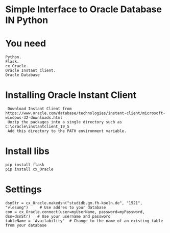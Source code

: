 Simple Interface to Oracle Database IN Python
=============

# You need
    
    Python.
    Flask.
	cx_Oracle.
	Oracle Instant Client.
	Oracle Database

# Installing Oracle Instant Client

     Download Instant Client from https://www.oracle.com/database/technologies/instant-client/microsoft-windows-32-downloads.html
	 Unzip the packages into a single directory such as C:\oracle\instantclient_19_5
	 Add this directory to the PATH environment variable.

# Install libs
    
    pip install flask
	pip install cx_Oracle

# Settings
	dsnStr = cx_Oracle.makedsn("studidb.gm.fh-koeln.de", "1521", "vlesung") 	# Use addres to your database
    con = cx_Oracle.connect(user=myUserName, password=myPassword, dsn=dsnStr) 	# Use your username and password
	tableName = 'Availability'	# Change to the name of an existing table from your database